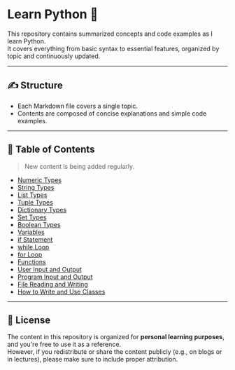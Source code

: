 # Learn Python 🐍

This repository contains summarized concepts and code examples as I learn Python.  
It covers everything from basic syntax to essential features, organized by topic and continuously updated.

---

## ✍️ Structure

- Each Markdown file covers a single topic.
- Contents are composed of concise explanations and simple code examples.

---

## 📂 Table of Contents
> New content is being added regularly.

- [Numeric Types](https://github.com/zenithx31/learn-python-eng/blob/main/numeric_types.md)  
- [String Types](https://github.com/zenithx31/learn-python-eng/blob/main/string_types.md)
- [List Types](https://github.com/zenithx31/learn-python-eng/blob/main/list_types.md)
- [Tuple Types](https://github.com/zenithx31/learn-python-eng/blob/main/tuple_types.md)
- [Dictionary Types](https://github.com/zenithx31/learn-python-eng/blob/main/dictionary_types.md)
- [Set Types](https://github.com/zenithx31/learn-python-eng/blob/main/set_types.md)
- [Boolean Types](https://github.com/zenithx31/learn-python-eng/blob/main/boolean_types.md)
- [Variables](https://github.com/zenithx31/learn-python-eng/blob/main/variables.md)
- [if Statement](https://github.com/zenithx31/learn-python-eng/blob/main/if_statement.md)
- [while Loop](https://github.com/zenithx31/learn-python-eng/blob/main/while_loop.md)
- [for Loop](https://github.com/zenithx31/learn-python-eng/blob/main/for_loop.md)
- [Functions](https://github.com/zenithx31/learn-python-eng/blob/main/functions.md)
- [User Input and Output](https://github.com/zenithx31/learn-python-eng/blob/main/user_input_output.md)
- [Program Input and Output](https://github.com/zenithx31/learn-python-eng/blob/main/program_input_output.md)
- [File Reading and Writing](https://github.com/zenithx31/learn-python-eng/blob/main/file_reading_writing.md)
- [How to Write and Use Classes](https://github.com/zenithx31/learn-python-eng/blob/main/class_examples.md)

---

## 📎 License

The content in this repository is organized for **personal learning purposes**, and you're free to use it as a reference.<br>
However, if you redistribute or share the content publicly (e.g., on blogs or in lectures), please make sure to include proper attribution.
